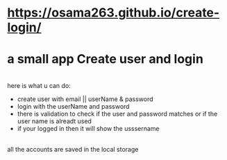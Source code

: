 # https://osama263.github.io/create-login/
<h1>a small app Create user and login</h1>
<br/>
here is what u can do:

- create user with email || userName & password
- login with the userName and password
- there is validation to check if the user and password matches or if the user name is alreadt used
- if your logged in then it will show the usssername
<br/>
all the accounts are saved in the local storage 
